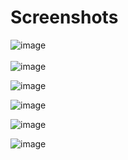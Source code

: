 <H1> Screenshots </H1>

![image](https://github.com/user-attachments/assets/aac6e21e-8524-4f05-8089-0d8099b50e0b)
<br> <br>
![image](https://github.com/user-attachments/assets/c40e7a14-e2bf-4ec2-8609-6025c766970a)

![image](https://github.com/user-attachments/assets/7e8112ac-d9a6-44ab-a7ac-4e875cb5eb13)

![image](https://github.com/user-attachments/assets/5d4506b2-71ba-4dd1-b3ea-142308578106)

![image](https://github.com/user-attachments/assets/c3ea0fba-c82f-4f65-a807-6a8809005daa)

![image](https://github.com/user-attachments/assets/be416064-f26f-4919-84c4-0979458adc05)
